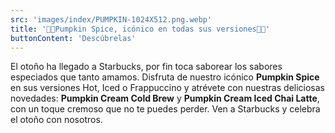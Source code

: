 ```yaml
---
src: 'images/index/PUMPKIN-1024X512.png.webp'
title: '🍂🎃Pumpkin Spice, icónico en todas sus versiones🎃🍂'
buttonContent: 'Descúbrelas'
---
```


<div class="text-sm text-secondary">
    El otoño ha llegado a Starbucks, por fin toca saborear los sabores especiados que tanto amamos. 
    Disfruta de nuestro icónico <strong class="text-black">Pumpkin Spice</strong> en sus versiones Hot, Iced o Frappuccino y atrévete con nuestras deliciosas novedades: 
    <strong class="text-black">Pumpkin Cream Cold Brew</strong> y <strong class="text-black">Pumpkin Cream Iced Chai Latte</strong>, con un toque cremoso que no te puedes perder. 
    Ven a Starbucks y celebra el otoño con nosotros.
</div>
